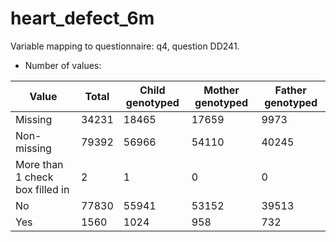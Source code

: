 # heart_defect_6m
Variable mapping to questionnaire: q4, question DD241.
- Number of values:

| Value | Total | Child genotyped | Mother genotyped | Father genotyped |
| ----- | ----- | --------------- | ---------------- | ---------------- |
| Missing | 34231 | 18465 | 17659 | 9973 |
| Non-missing | 79392 | 56966 | 54110 | 40245 |
| More than 1 check box filled in | 2 | 1 | 0 |0 |
| No | 77830 | 55941 | 53152 |39513 |
| Yes | 1560 | 1024 | 958 |732 |



